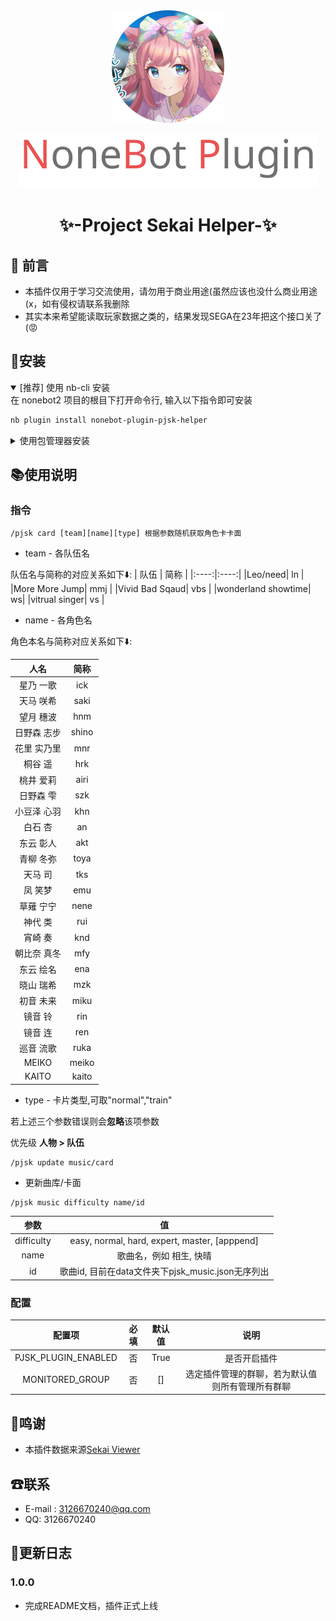 <!-- markdownlint-disable MD024 MD026 MD031 MD033 MD036 MD041 -->

<div align="center">

<a href="https://v2.nonebot.dev/store">
  <img src="https://raw.githubusercontent.com/Agnes4m/nonebot_plugin_l4d2_server/main/image/logo.png" width="180" height="180" alt="NoneBotPluginLogo">
</a>

<p>
  <img src="https://raw.githubusercontent.com/lgc-NB2Dev/readme/main/template/plugin.svg" alt="NoneBotPluginText">
</p>

# ✨-Project Sekai Helper-✨

</div>

## 💬 前言
- 本插件仅用于学习交流使用，请勿用于商业用途(虽然应该也没什么商业用途(x，如有侵权请联系我删除
- 其实本来希望能读取玩家数据之类的，结果发现SEGA在23年把这个接口关了(😡
## 🔧安装
<details open>
<summary>[推荐] 使用 nb-cli 安装</summary>
在 nonebot2 项目的根目下打开命令行, 输入以下指令即可安装 

```bash
nb plugin install nonebot-plugin-pjsk-helper
```

</details>

<details>
<summary>使用包管理器安装</summary>
在 nonebot2 项目的插件目录下, 打开命令行, 根据你使用的包管理器, 输入相应的安装命令

<details>
<summary>pip</summary>

```bash
pip install nonebot-plugin-pjsk-helper
```

</details>
<details>
<summary>pdm</summary>

```bash
pdm add nonebot-plugin-pjsk-helper
```

</details>
<details>
<summary>poetry</summary>

```bash
poetry add nonebot-plugin-pjsk-helper
```

</details>
<details>
<summary>conda</summary>

```bash
conda install nonebot-plugin-pjsk-helper
```

</details>

打开 nonebot2 项目根目录下的 `pyproject.toml` 文件, 在 `[tool.nonebot]` 部分的 `plugins` 项里追加写入

```toml
[tool.nonebot]
plugins = [
    # ...
    "nonebot_plugin_pjsk"
]
```

</details>

## 📚使用说明

### 指令
```qq
/pjsk card [team][name][type] 根据参数随机获取角色卡卡面
```     
- team - 各队伍名

队伍名与简称的对应关系如下⬇️:
| 队伍 | 简称 |
|:----:|:----:|
|Leo/need| ln |
|More More Jump| mmj |
|Vivid Bad Sqaud| vbs |
|wonderland showtime| ws|
|vitrual singer| vs |
- name - 各角色名

角色本名与简称对应关系如下⬇️:

|   人名       | 简称  |
|:-----------:|:------:|
| 星乃 一歌   | ick   |
| 天马 咲希   | saki  |
| 望月 穗波   | hnm   |
| 日野森 志步 | shino |
| 花里 实乃里 | mnr   |
| 桐谷 遥     | hrk   |
| 桃井 爱莉   | airi  |
| 日野森 雫   | szk   |
| 小豆泽 心羽 | khn   |
| 白石 杏     | an    |
| 东云 彰人   | akt   |
| 青柳 冬弥   | toya  |
| 天马 司     | tks   |
| 凤 笑梦     | emu   |
| 草薙 宁宁   | nene  |
| 神代 类     | rui   |
| 宵崎 奏     | knd   |
| 朝比奈 真冬 | mfy   |
| 东云 绘名   | ena   |
| 晓山 瑞希   | mzk   |
| 初音 未来   | miku  |
| 镜音 铃     | rin   |
| 镜音 连     | ren   |
| 巡音 流歌   | ruka  |
| MEIKO       | meiko |
| KAITO       | kaito |

- type - 卡片类型,可取"normal","train"

若上述三个参数错误则会**忽略**该项参数

优先级 **人物 > 队伍**

```qq
/pjsk update music/card
```
- 更新曲库/卡面

```qq
/pjsk music difficulty name/id
```

| 参数 | 值 |
|:---:|:----:|
|difficulty|easy, normal, hard, expert, master, [apppend]|
|name | 歌曲名，例如 相生, 快晴|
|id   | 歌曲id, 目前在data文件夹下pjsk_music.json无序列出|


### 配置
|      配置项       |  必填   |  默认值  |               说明            |
|:----------------:|:------:|:--------:|:---------------------------:|
|PJSK_PLUGIN_ENABLED|  否    | True    | 是否开启插件 |
|  MONITORED_GROUP |   否    | []      | 选定插件管理的群聊，若为默认值则所有管理所有群聊|

## 🙏鸣谢
- 本插件数据来源[Sekai Viewer](https://sekai.best/)

## ☎联系
- E-mail : 3126670240@qq.com 
- QQ: 3126670240

## 📝更新日志

### 1.0.0

- 完成README文档，插件正式上线